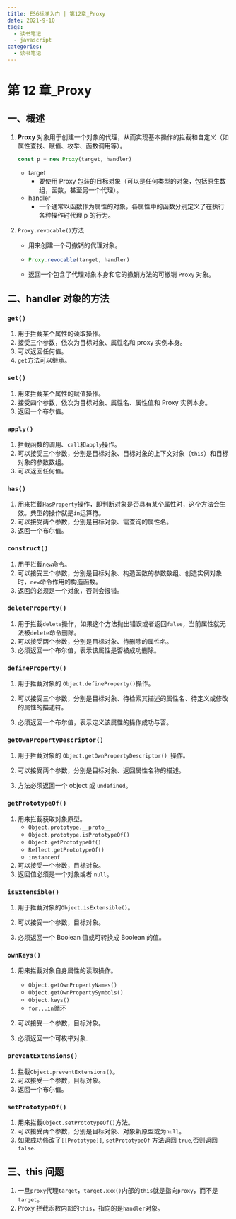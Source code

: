 ```yaml
---
title: ES6标准入门 | 第12章_Proxy
date: 2021-9-10
tags:
  - 读书笔记
  - javascript
categories:
  - 读书笔记
---
```


# 第 12 章\_Proxy

## 一、概述

1. **Proxy** 对象用于创建一个对象的代理，从而实现基本操作的拦截和自定义（如属性查找、赋值、枚举、函数调用等）。

   ```javascript
   const p = new Proxy(target, handler)
   ```

   - target
     - 要使用 Proxy 包装的目标对象（可以是任何类型的对象，包括原生数组，函数，甚至另一个代理）。
   - handler
     - 一个通常以函数作为属性的对象，各属性中的函数分别定义了在执行各种操作时代理 p 的行为。

2. `Proxy.revocable()`方法

   - 用来创建一个可撤销的代理对象。

   - ```javascript
     Proxy.revocable(target, handler)
     ```

   - 返回一个包含了代理对象本身和它的撤销方法的可撤销 `Proxy` 对象。

## 二、handler 对象的方法

### `get()`

1. 用于拦截某个属性的读取操作。
2. 接受三个参数，依次为目标对象、属性名和 proxy 实例本身。
3. 可以返回任何值。
4. `get`方法可以继承。

### `set()`

1. 用来拦截某个属性的赋值操作。
2. 接受四个参数，依次为目标对象、属性名、属性值和 Proxy 实例本身。
3. 返回一个布尔值。

### `apply()`

1. 拦截函数的调用、`call`和`apply`操作。
2. 可以接受三个参数，分别是目标对象、目标对象的上下文对象（`this`）和目标对象的参数数组。
3. 可以返回任何值。

### `has()`

1. 用来拦截`HasProperty`操作，即判断对象是否具有某个属性时，这个方法会生效。典型的操作就是`in`运算符。
2. 可以接受两个参数，分别是目标对象、需查询的属性名。
3. 返回一个布尔值。

### `construct()`

1. 用于拦截`new`命令。
2. 可以接受三个参数，分别是目标对象、构造函数的参数数组、创造实例对象时，`new`命令作用的构造函数。
3. 返回的必须是一个对象，否则会报错。

### `deleteProperty()`

1. 用于拦截`delete`操作，如果这个方法抛出错误或者返回`false`，当前属性就无法被`delete`命令删除。
2. 可以接受两个参数，分别是目标对象、待删除的属性名。
3. 必须返回一个布尔值，表示该属性是否被成功删除。

### `defineProperty()`

1. 用于拦截对象的 `Object.defineProperty()`操作。

2. 可以接受三个参数，分别是目标对象、待检索其描述的属性名、待定义或修改的属性的描述符。
3. 必须返回一个布尔值，表示定义该属性的操作成功与否。

### `getOwnPropertyDescriptor()`

1. 用于拦截对象的 `Object.getOwnPropertyDescriptor() `操作。

2. 可以接受两个参数，分别是目标对象、返回属性名称的描述。
3. 方法必须返回一个 object 或 `undefined`。

### `getPrototypeOf()`

1. 用来拦截获取对象原型。
   - `Object.prototype.__proto__`
   - `Object.prototype.isPrototypeOf()`
   - `Object.getPrototypeOf()`
   - `Reflect.getPrototypeOf()`
   - `instanceof`
2. 可以接受一个参数，目标对象。
3. 返回值必须是一个对象或者 `null`。

### `isExtensible()`

1. 用于拦截对象的`Object.isExtensible()`。
2. 可以接受一个参数，目标对象。

3. 必须返回一个 Boolean 值或可转换成 Boolean 的值。

### `ownKeys()`

1. 用来拦截对象自身属性的读取操作。

   - `Object.getOwnPropertyNames()`
   - `Object.getOwnPropertySymbols()`
   - `Object.keys()`
   - `for...in`循环

2. 可以接受一个参数，目标对象。
3. 必须返回一个可枚举对象.

### `preventExtensions()`

1. 拦截`Object.preventExtensions()`。
2. 可以接受一个参数，目标对象。
3. 返回一个布尔值。

### `setPrototypeOf()`

1. 用来拦截`Object.setPrototypeOf()`方法。
2. 可以接受两个参数，分别是目标对象、对象新原型或为`null`。
3. 如果成功修改了`[[Prototype]]`, `setPrototypeOf` 方法返回 `true`,否则返回 `false`.

## 三、this 问题

1. 一旦`proxy`代理`target`，`target.xxx()`内部的`this`就是指向`proxy`，而不是`target`。
2. Proxy 拦截函数内部的`this`，指向的是`handler`对象。
